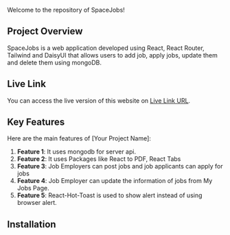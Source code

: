 Welcome to the repository of SpaceJobs!

## Project Overview

SpaceJobs is a web application developed using React, React Router, Tailwind and DaisyUI that allows users to add job, apply jobs, update them and delete them using mongoDB.

## Live Link

You can access the live version of this website on [Live Link URL](https://job-hunter-f15a2.web.app/).

## Key Features

Here are the main features of [Your Project Name]:

1. **Feature 1**: It uses mongodb for server api.
2. **Feature 2**: It uses Packages like React to PDF, React Tabs
3. **Feature 3**: Job Employers can post jobs and job applicants can apply for jobs
4. **Feature 4**: Job Employer can update the information of jobs from My Jobs Page.
5. **Feature 5**: React-Hot-Toast is used to show alert instead of using browser alert.

## Installation


